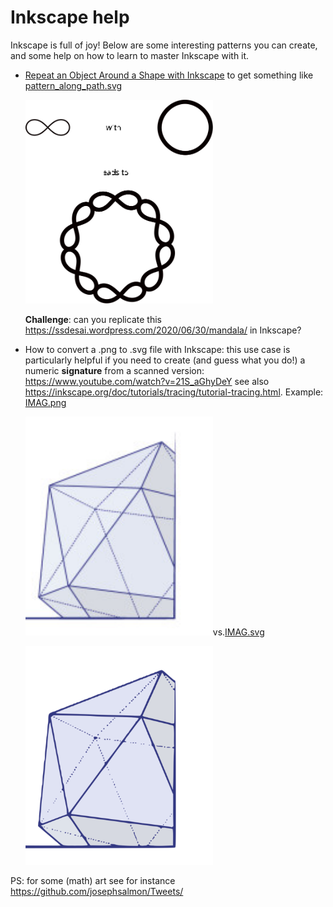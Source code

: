 # Inkscape help

Inkscape is full of joy!
Below are some interesting patterns you can create, and some help on how to learn to master Inkscape with it.

- [Repeat an Object Around a Shape with Inkscape](https://www.youtube.com/watch?v=3jve45Z60iU)
to get something like
[pattern_along_path.svg](images/pattern_along_path.svg) <p float="left"> <img src="images/pattern_along_path.svg?sanitize=true" width="300">

    **Challenge**: can you replicate this https://ssdesai.wordpress.com/2020/06/30/mandala/ in Inkscape?

- How to convert a .png to .svg  file with Inkscape:
this use case is particularly helpful if you need to create (and guess what you do!) a numeric **signature** from a scanned version:
https://www.youtube.com/watch?v=21S_aGhyDeY
see also https://inkscape.org/doc/tutorials/tracing/tutorial-tracing.html.
    Example:
    [IMAG.png](images/IMAG.svg)<p float="left"><img src="images/IMAG.png?sanitize=true" width="300">vs.[IMAG.svg](images/IMAG.svg)<p float="left"><img src="images/IMAG.svg?sanitize=true" width="300">


PS: for some (math) art see for instance https://github.com/josephsalmon/Tweets/